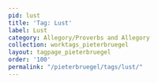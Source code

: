 ```yaml
---
pid: lust
title: 'Tag: Lust'
label: Lust
category: Allegory/Proverbs and Allegory
collection: worktags_pieterbruegel
layout: tagpage_pieterbruegel
order: '100'
permalink: "/pieterbruegel/tags/lust/"
---
```

